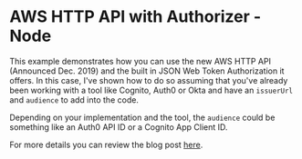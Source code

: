 # AWS HTTP API with Authorizer - Node

This example demonstrates how you can use the new AWS HTTP API (Announced Dec. 2019) and the built in JSON Web Token Authorization it offers. In this case, I've shown how to do so assuming that you've already been working with a tool like Cognito, Auth0 or Okta and have an `issuerUrl` and `audience` to add into the code.

Depending on your implementation and the tool, the `audience` could be something like an Auth0 API ID or a Cognito App Client ID.

For more details you can review the blog post [here](https://serverless.com/blog/serverless-auth-with-aws-http-apis).
